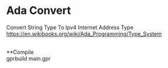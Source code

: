 # Ada Convert
Convert String Type To Ipv4 Internet Address Type<br>
https://en.wikibooks.org/wiki/Ada_Programming/Type_System <br>

<br>
**Compile<br>
gprbuild main.gpr

